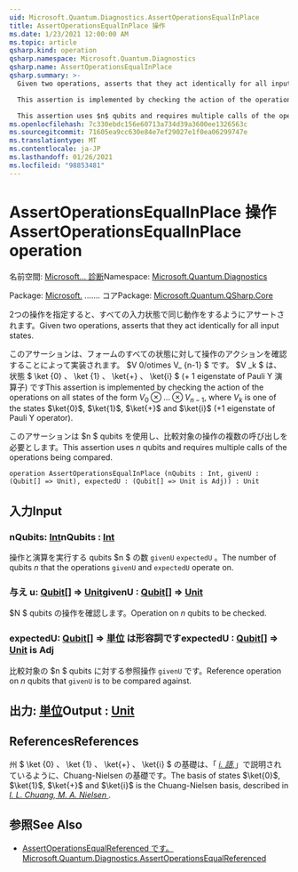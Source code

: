 ```yaml
---
uid: Microsoft.Quantum.Diagnostics.AssertOperationsEqualInPlace
title: AssertOperationsEqualInPlace 操作
ms.date: 1/23/2021 12:00:00 AM
ms.topic: article
qsharp.kind: operation
qsharp.namespace: Microsoft.Quantum.Diagnostics
qsharp.name: AssertOperationsEqualInPlace
qsharp.summary: >-
  Given two operations, asserts that they act identically for all input states.

  This assertion is implemented by checking the action of the operations on all states of the form $V_0 \otimes ... \otimes V_{n-1}$, where $V_k$ is one of the states $\ket{0}$, $\ket{1}$, $\ket{+}$ and $\ket{i}$ (+1 eigenstate of Pauli Y operator).

  This assertion uses $n$ qubits and requires multiple calls of the operations being compared.
ms.openlocfilehash: 7c330ebdc156e60713a734d39a3600ee1326563c
ms.sourcegitcommit: 71605ea9cc630e84e7ef29027e1f0ea06299747e
ms.translationtype: MT
ms.contentlocale: ja-JP
ms.lasthandoff: 01/26/2021
ms.locfileid: "98853481"
---
```

# <a name="assertoperationsequalinplace-operation"></a><span data-ttu-id="4e01f-102">AssertOperationsEqualInPlace 操作</span><span class="sxs-lookup"><span data-stu-id="4e01f-102">AssertOperationsEqualInPlace operation</span></span>

<span data-ttu-id="4e01f-103">名前空間: [Microsoft... 診断](xref:Microsoft.Quantum.Diagnostics)</span><span class="sxs-lookup"><span data-stu-id="4e01f-103">Namespace: [Microsoft.Quantum.Diagnostics](xref:Microsoft.Quantum.Diagnostics)</span></span>

<span data-ttu-id="4e01f-104">Package: [Microsoft.](https://nuget.org/packages/Microsoft.Quantum.QSharp.Core) ....... コア</span><span class="sxs-lookup"><span data-stu-id="4e01f-104">Package: [Microsoft.Quantum.QSharp.Core](https://nuget.org/packages/Microsoft.Quantum.QSharp.Core)</span></span>


<span data-ttu-id="4e01f-105">2つの操作を指定すると、すべての入力状態で同じ動作をするようにアサートされます。</span><span class="sxs-lookup"><span data-stu-id="4e01f-105">Given two operations, asserts that they act identically for all input states.</span></span>

<span data-ttu-id="4e01f-106">このアサーションは、フォームのすべての状態に対して操作のアクションを確認することによって実装されます。 $V 0/otimes V_ {n-1} $ です。 $V _k $ は、状態 $ \ket {0} $、$ \ket {1} $、$ \ket{+} $、$ \ket{i} $ (+ 1 eigenstate of Pauli Y 演算子) です</span><span class="sxs-lookup"><span data-stu-id="4e01f-106">This assertion is implemented by checking the action of the operations on all states of the form $V_0 \otimes ... \otimes V_{n-1}$, where $V_k$ is one of the states $\ket{0}$, $\ket{1}$, $\ket{+}$ and $\ket{i}$ (+1 eigenstate of Pauli Y operator).</span></span>

<span data-ttu-id="4e01f-107">このアサーションは $n $ qubits を使用し、比較対象の操作の複数の呼び出しを必要とします。</span><span class="sxs-lookup"><span data-stu-id="4e01f-107">This assertion uses $n$ qubits and requires multiple calls of the operations being compared.</span></span>

```qsharp
operation AssertOperationsEqualInPlace (nQubits : Int, givenU : (Qubit[] => Unit), expectedU : (Qubit[] => Unit is Adj)) : Unit
```


## <a name="input"></a><span data-ttu-id="4e01f-108">入力</span><span class="sxs-lookup"><span data-stu-id="4e01f-108">Input</span></span>

### <a name="nqubits--int"></a><span data-ttu-id="4e01f-109">nQubits: [Int](xref:microsoft.quantum.lang-ref.int)</span><span class="sxs-lookup"><span data-stu-id="4e01f-109">nQubits : [Int](xref:microsoft.quantum.lang-ref.int)</span></span>

<span data-ttu-id="4e01f-110">操作と演算を実行する qubits $n $ の数 `givenU` `expectedU` 。</span><span class="sxs-lookup"><span data-stu-id="4e01f-110">The number of qubits $n$ that the operations `givenU` and `expectedU` operate on.</span></span>


### <a name="givenu--qubit--unit"></a><span data-ttu-id="4e01f-111">与え u: [Qubit](xref:microsoft.quantum.lang-ref.qubit)[] => [Unit](xref:microsoft.quantum.lang-ref.unit)</span><span class="sxs-lookup"><span data-stu-id="4e01f-111">givenU : [Qubit](xref:microsoft.quantum.lang-ref.qubit)[] => [Unit](xref:microsoft.quantum.lang-ref.unit)</span></span> 

<span data-ttu-id="4e01f-112">$N $ qubits の操作を確認します。</span><span class="sxs-lookup"><span data-stu-id="4e01f-112">Operation on $n$ qubits to be checked.</span></span>


### <a name="expectedu--qubit--unit--is-adj"></a><span data-ttu-id="4e01f-113">expectedU: [Qubit](xref:microsoft.quantum.lang-ref.qubit)[] => [単位](xref:microsoft.quantum.lang-ref.unit)  は形容詞です</span><span class="sxs-lookup"><span data-stu-id="4e01f-113">expectedU : [Qubit](xref:microsoft.quantum.lang-ref.qubit)[] => [Unit](xref:microsoft.quantum.lang-ref.unit)  is Adj</span></span>

<span data-ttu-id="4e01f-114">比較対象の $n $ qubits に対する参照操作 `givenU` です。</span><span class="sxs-lookup"><span data-stu-id="4e01f-114">Reference operation on $n$ qubits that `givenU` is to be compared against.</span></span>



## <a name="output--unit"></a><span data-ttu-id="4e01f-115">出力: [単位](xref:microsoft.quantum.lang-ref.unit)</span><span class="sxs-lookup"><span data-stu-id="4e01f-115">Output : [Unit](xref:microsoft.quantum.lang-ref.unit)</span></span>



## <a name="references"></a><span data-ttu-id="4e01f-116">References</span><span class="sxs-lookup"><span data-stu-id="4e01f-116">References</span></span>

<span data-ttu-id="4e01f-117">州 $ \ket {0} $、$ \ket {1} $、$ \ket{+} $、$ \ket{i} $ の基礎は、「 [ *i. 語,*](https://arxiv.org/abs/quant-ph/9610001)」で説明されているように、Chuang-Nielsen の基礎です。</span><span class="sxs-lookup"><span data-stu-id="4e01f-117">The basis of states $\ket{0}$, $\ket{1}$, $\ket{+}$ and $\ket{i}$ is the Chuang-Nielsen basis, described in [ *I. L. Chuang, M. A. Nielsen* ](https://arxiv.org/abs/quant-ph/9610001).</span></span>

## <a name="see-also"></a><span data-ttu-id="4e01f-118">参照</span><span class="sxs-lookup"><span data-stu-id="4e01f-118">See Also</span></span>

- [<span data-ttu-id="4e01f-119">AssertOperationsEqualReferenced です。</span><span class="sxs-lookup"><span data-stu-id="4e01f-119">Microsoft.Quantum.Diagnostics.AssertOperationsEqualReferenced</span></span>](xref:Microsoft.Quantum.Diagnostics.AssertOperationsEqualReferenced)